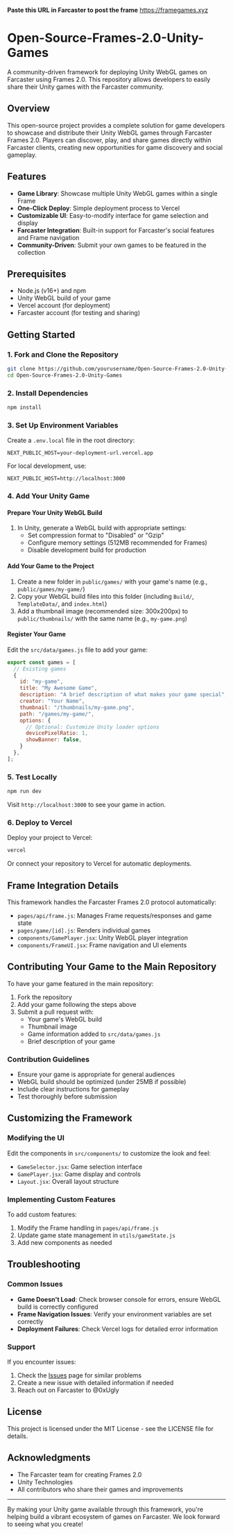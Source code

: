 **Paste this URL in Farcaster to post the frame**
https://framegames.xyz


# Open-Source-Frames-2.0-Unity-Games

A community-driven framework for deploying Unity WebGL games on Farcaster using Frames 2.0. This repository allows developers to easily share their Unity games with the Farcaster community.

## Overview

This open-source project provides a complete solution for game developers to showcase and distribute their Unity WebGL games through Farcaster Frames 2.0. Players can discover, play, and share games directly within Farcaster clients, creating new opportunities for game discovery and social gameplay.

## Features

- **Game Library**: Showcase multiple Unity WebGL games within a single Frame
- **One-Click Deploy**: Simple deployment process to Vercel
- **Customizable UI**: Easy-to-modify interface for game selection and display
- **Farcaster Integration**: Built-in support for Farcaster's social features and Frame navigation
- **Community-Driven**: Submit your own games to be featured in the collection

## Prerequisites

- Node.js (v16+) and npm
- Unity WebGL build of your game
- Vercel account (for deployment)
- Farcaster account (for testing and sharing)

## Getting Started

### 1. Fork and Clone the Repository

```bash
git clone https://github.com/yourusername/Open-Source-Frames-2.0-Unity-Games.git
cd Open-Source-Frames-2.0-Unity-Games
```

### 2. Install Dependencies

```bash
npm install
```

### 3. Set Up Environment Variables

Create a `.env.local` file in the root directory:

```
NEXT_PUBLIC_HOST=your-deployment-url.vercel.app
```

For local development, use:
```
NEXT_PUBLIC_HOST=http://localhost:3000
```

### 4. Add Your Unity Game

#### Prepare Your Unity WebGL Build

1. In Unity, generate a WebGL build with appropriate settings:
   - Set compression format to "Disabled" or "Gzip"
   - Configure memory settings (512MB recommended for Frames)
   - Disable development build for production

#### Add Your Game to the Project

1. Create a new folder in `public/games/` with your game's name (e.g., `public/games/my-game/`)
2. Copy your WebGL build files into this folder (including `Build/`, `TemplateData/`, and `index.html`)
3. Add a thumbnail image (recommended size: 300x200px) to `public/thumbnails/` with the same name (e.g., `my-game.png`)

#### Register Your Game

Edit the `src/data/games.js` file to add your game:

```javascript
export const games = [
  // Existing games
  {
    id: "my-game",
    title: "My Awesome Game",
    description: "A brief description of what makes your game special",
    creator: "Your Name",
    thumbnail: "/thumbnails/my-game.png",
    path: "/games/my-game/",
    options: {
      // Optional: Customize Unity loader options
      devicePixelRatio: 1,
      showBanner: false,
    }
  },
];
```

### 5. Test Locally

```bash
npm run dev
```

Visit `http://localhost:3000` to see your game in action.

### 6. Deploy to Vercel

Deploy your project to Vercel:

```bash
vercel
```

Or connect your repository to Vercel for automatic deployments.

## Frame Integration Details

This framework handles the Farcaster Frames 2.0 protocol automatically:

- `pages/api/frame.js`: Manages Frame requests/responses and game state
- `pages/game/[id].js`: Renders individual games
- `components/GamePlayer.jsx`: Unity WebGL player integration
- `components/FrameUI.jsx`: Frame navigation and UI elements

## Contributing Your Game to the Main Repository

To have your game featured in the main repository:

1. Fork the repository
2. Add your game following the steps above
3. Submit a pull request with:
   - Your game's WebGL build
   - Thumbnail image
   - Game information added to `src/data/games.js`
   - Brief description of your game

### Contribution Guidelines

- Ensure your game is appropriate for general audiences
- WebGL build should be optimized (under 25MB if possible)
- Include clear instructions for gameplay
- Test thoroughly before submission

## Customizing the Framework

### Modifying the UI

Edit the components in `src/components/` to customize the look and feel:

- `GameSelector.jsx`: Game selection interface
- `GamePlayer.jsx`: Game display and controls
- `Layout.jsx`: Overall layout structure

### Implementing Custom Features

To add custom features:

1. Modify the Frame handling in `pages/api/frame.js`
2. Update game state management in `utils/gameState.js`
3. Add new components as needed

## Troubleshooting

### Common Issues

- **Game Doesn't Load**: Check browser console for errors, ensure WebGL build is correctly configured
- **Frame Navigation Issues**: Verify your environment variables are set correctly
- **Deployment Failures**: Check Vercel logs for detailed error information

### Support

If you encounter issues:

1. Check the [Issues](https://github.com/0xUgly/Open-Source-Frames-2.0-Unity-Games/issues) page for similar problems
2. Create a new issue with detailed information if needed
3. Reach out on Farcaster to @0xUgly

## License

This project is licensed under the MIT License - see the LICENSE file for details.

## Acknowledgments

- The Farcaster team for creating Frames 2.0
- Unity Technologies
- All contributors who share their games and improvements

---

By making your Unity game available through this framework, you're helping build a vibrant ecosystem of games on Farcaster. We look forward to seeing what you create!
